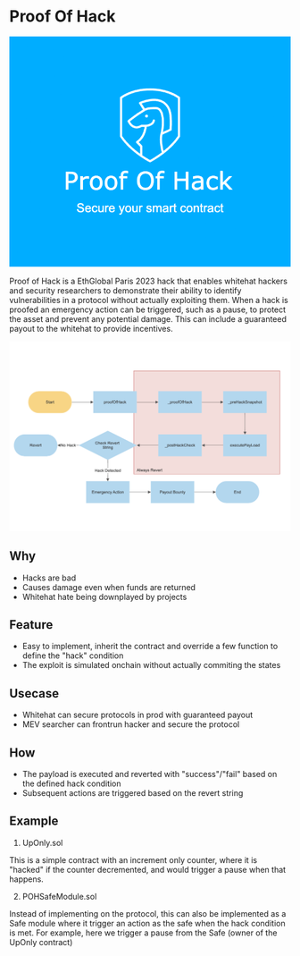 # Proof Of Hack
![logo](./logo.png)

Proof of Hack is a EthGlobal Paris 2023 hack that enables whitehat hackers and security researchers to demonstrate their ability to identify vulnerabilities in a protocol without actually exploiting them. When a hack is proofed an emergency action can be triggered, such as a pause, to protect the asset and prevent any potential damage. This can include a guaranteed payout to the whitehat to provide incentives.

![flowchart](./flow.png)

## Why
- Hacks are bad
- Causes damage even when funds are returned
- Whitehat hate being downplayed by projects

## Feature
- Easy to implement, inherit the contract and override a few function to define the "hack" condition
- The exploit is simulated onchain without actually commiting the states

## Usecase
- Whitehat can secure protocols in prod with guaranteed payout
- MEV searcher can frontrun hacker and secure the protocol

## How
- The payload is executed and reverted with "success"/"fail" based on the defined hack condition
- Subsequent actions are triggered based on the revert string

## Example
1. UpOnly.sol

This is a simple contract with an increment only counter, where it is "hacked" if the counter decremented, and would trigger a pause when that happens.

2. POHSafeModule.sol

Instead of implementing on the protocol, this can also be implemented as a Safe module where it trigger an action as the safe when the hack condition is met. For example, here we trigger a pause from the Safe (owner of the UpOnly contract) 
